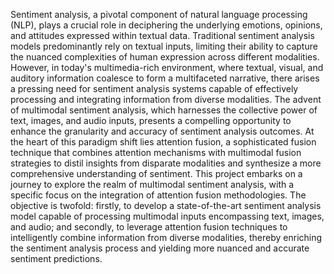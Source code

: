 Sentiment analysis, a pivotal component of natural language processing (NLP), plays a crucial 
role in deciphering the underlying emotions, opinions, and attitudes expressed within textual 
data. Traditional sentiment analysis models predominantly rely on textual inputs, limiting their 
ability to capture the nuanced complexities of human expression across different modalities. 
However, in today's multimedia-rich environment, where textual, visual, and auditory 
information coalesce to form a multifaceted narrative, there arises a pressing need for sentiment 
analysis systems capable of effectively processing and integrating information from diverse 
modalities.
The advent of multimodal sentiment analysis, which harnesses the collective power of text, 
images, and audio inputs, presents a compelling opportunity to enhance the granularity and 
accuracy of sentiment analysis outcomes. At the heart of this paradigm shift lies attention 
fusion, a sophisticated fusion technique that combines attention mechanisms with multimodal 
fusion strategies to distil insights from disparate modalities and synthesize a more 
comprehensive understanding of sentiment.
This project embarks on a journey to explore the realm of multimodal sentiment analysis, with 
a specific focus on the integration of attention fusion methodologies. The objective is twofold: 
firstly, to develop a state-of-the-art sentiment analysis model capable of processing multimodal 
inputs encompassing text, images, and audio; and secondly, to leverage attention fusion 
techniques to intelligently combine information from diverse modalities, thereby enriching the 
sentiment analysis process and yielding more nuanced and accurate sentiment predictions.
